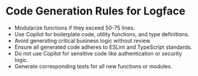 # Code Generation Rules for Logface

- Modularize functions if they exceed 50-75 lines.
- Use Copilot for boilerplate code, utility functions, and type definitions.
- Avoid generating critical business logic without review.
- Ensure all generated code adheres to ESLint and TypeScript standards.
- Do not use Copilot for sensitive code like authentication or security logic.
- Generate corresponding tests for all new functions or modules.


